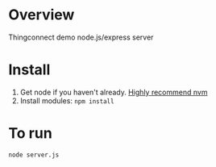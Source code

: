 Overview
========
Thingconnect demo node.js/express server

Install
=======
1. Get node if you haven't already. [Highly recommend nvm](https://github.com/creationix/nvm)
1. Install modules: `npm install`

To run
===========
`node server.js`